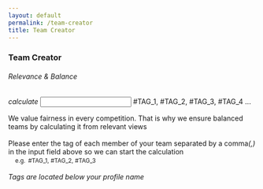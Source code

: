 ```yaml
---
layout: default
permalink: /team-creator
title: Team Creator
---
```


<div class="container">
    <div class="row">
        <div class="col s12">
            <h3 class="logo-text">Team Creator</h3>
            <h6 class="logo-text">Relevance & Balance</h6>
        </div>
    </div>
    <div class="row">
        <form id="search_form" class="col s12">
            <div class="input-field col s12">
              <i class="material-icons prefix">calculate</i>
              <input id="search_event" type="text" class="validate">
              <label for="search_event">#TAG_1, #TAG_2, #TAG_3, #TAG_4 ...</label>
            </div>
        </form>
    </div>
    <div class="row" id="page_filler">
        <div class="col s12">
            <p class="flow-text">
                We value fairness in every competition. That is why we ensure balanced teams by calculating it from relevant views<br>
                <br>
                Please enter the tag of each member of your team separated by a comma<i>(,)</i> in the input field above so we can start the calculation<br>
                &emsp;<small>e.g.&ensp;#TAG_1, #TAG_2, #TAG_3 </small><br>
                <br>
                <i>Tags are located below your profile name</i>
            </p>
        </div>
    </div>
    <div class="row" id="result_success" hidden>
        <div class="col s12">
            <h4>Congratulations!</h4>
            <h5>You have successfully created a balanced team!</h5>
            <h5 id="members"></h5><br><br>
        </div>
    </div>
    <div class="row" id="result_op" hidden>
        <div class="col s12">
            <h4>Your team is TOO OP!</h4>
            <h5>Consider teaming up with other participants.</h5><br>
        </div>
    </div>
    <div class="row" id="result_rework" hidden>
        <div class="col s12">
            <h5>Your team needs more experienced players.</h5>
            <h5>Consider teaming up with other participants.</h5><br>
        </div>
    </div>
    <div class="row" id="result_error" hidden>
        <div class="col s12">
            <h5 id="error"></h5><br>
        </div>
    </div>
</div>

<script type="text/javascript" src="/assets/js/calculator.js"></script>

<script>
    $( "#search_form" ).submit(function( event ) {
        var str = $("#search_event").val()
        event.preventDefault();

        var calculation = calculateTeamElo(str);

        if(calculation == ERROR)
        {
            $("#result_error").show();
            $("#error").text(ERROR_STRING);
            $("#result_op").hide();
            $("#result_rework").hide();
            $('#result_success').hide();
            $("#page_filler").hide();
            return;
        }

        if(calculation == TOO_OP)
        {
            $("#result_op").show();
            $("#result_rework").hide();
            $("#result_error").hide();
            $('#result_success').hide();
            $("#page_filler").hide();
            return;
        }
        
        if(calculation == REWORK)
        {
            $("#result_rework").show();
            $("#result_error").hide();
            $("#result_op").hide();
            $('#result_success').hide();
            $("#page_filler").hide();
            return;
        }

        if(calculation == SUCCESS)
        {
            $('#result_success').show();
            $("#members").text(str);
            $("#result_rework").hide();
            $("#result_error").hide();
            $("#result_op").hide();
            $("#page_filler").hide();
        }

        $("#search_event").val('');
        $("#search_event").blur();
    });
</script>

